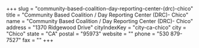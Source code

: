 +++
slug = "community-based-coalition-day-reporting-center-(drc)-chico"
title = "Community Based Coalition / Day Reporting Center (DRC)- Chico"
name = "Community Based Coalition / Day Reporting Center (DRC)- Chico"
address = "1370 Ridgewood Drive"
cityIndexKey = "city-ca-chico"
city = "Chico"
state = "CA"
postal = "95973"
website = ""
phone = "530 879-7527"
fax = ""
+++
